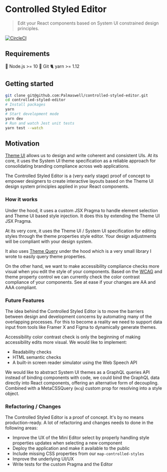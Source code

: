 # Controlled Styled Editor

> Edit your React components based on System UI constrained design principles.

[![CircleCI](https://circleci.com/gh/Palmaswell/controlled-styled-editor.svg?style=svg)](https://circleci.com/gh/Palmaswell/controlled-styled-editor)

## Requirements

🚀 Node.js >= 10
🌲 Git
🐈 yarn >= 1.12

## Getting started

```bash
git clone git@github.com:Palmaswell/controlled-styled-editor.git
cd controlled-styled-editor
# Install packages
yarn
# Start development mode
yarn dev
# Run and watch Jest unit tests
yarn test --watch
```

## Motivation

[Theme UI](https://theme-ui.com/)  allows us to design and write coherent and consistent UIs. At its core, it uses the System UI theme specification as a reliable approach for consolidating branding compliance across web applications.

The Controlled Styled Editor is a (very early stage) proof of concept to empower designers to create interactive layouts based on the Theme UI design system principles applied in your React components.

### How it works

Under the hood, it uses a custom JSX Pragma to handle element selection and Theme UI based style injection. It does this by extending the Theme UI JSX Pragma.

At its very core, it uses the Theme UI / System UI specification for editing styles through the theme properties style editor. Your design adjustments will be compliant with your design system.

It also uses [Theme Query](https://github.com/woodlike/wdlk/tree/master/packages/theme-query) under the hood which is a very small library I wrote to easily query theme properties.

On the other hand, we want to make accessibility compliance checks more visual when you edit the style of your components. Based on the [WCAG](https://www.w3.org/WAI/standards-guidelines/wcag/) and theme property control we can currently check the color contrast compliance of your components. See at ease if your changes are AA and AAA compliant.

### Future Features

The idea behind the Controlled Styled Editor is to move the barriers between design and development concerns by automating many of the overlapping processes. For this to become a reality we need to support data input from tools like Framer X and Figma to dynamically generate themes.

Accessibility color contrast check is only the beginning of making accessibility edits more visual. We would like to implement:

- Readability checks
- HTML semantic checks
- A built-in screen reader simulator using the Web Speech API

We would like to abstract System UI themes as a GraphQL queries API instead of binding components with code, we could bind the GraphQL data directly into React components, offering an alternative form of decoupling. Combined with a MetaCSSQuery (`mcq`) custom prop for resolving into a style object.

### Refactoring / Changes

The Controlled Styled Editor is a proof of concept. It's by no means production-ready.   A lot of refactoring and changes needs to done in the following areas:

- Improve the UX of the Mini Editor select by properly handling style properties updates when selecting a new component
- Deploy the application and make it available to the public
- Include missing CSS properties from our `map-controlled-styles`
- Improve the underlying UI/UX
- Write tests for the custom Pragma and the Editor
